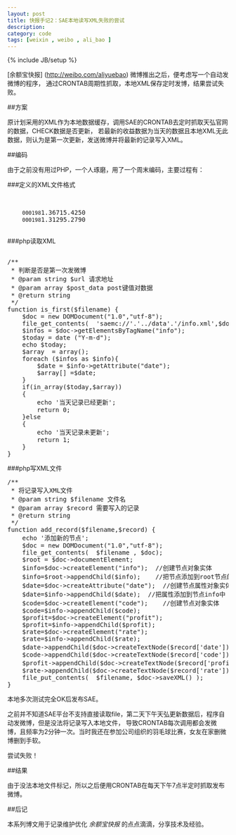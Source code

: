 ```yaml
---
layout: post
title: 快报手记2：SAE本地读写XML失败的尝试
description: 
category: code
tags: [weixin , weibo , ali_bao ]
---
```

{% include JB/setup %}


[余额宝快报] (http://weibo.com/aliyuebao) 微博推出之后，便考虑写一个自动发微博的程序，
通过CRONTAB周期性抓取，本地XML保存定时发博，结果尝试失败。 


##方案

原计划采用的XML作为本地数据缓存，调用SAE的CRONTAB去定时抓取天弘官网的数据，CHECK数据是否更新，
若最新的收益数据为当天的数据且本地XML无此数据，则认为是第一次更新，发送微博并将最新的记录写入XML。


##编码

由于之前没有用过PHP，一个人琢磨，用了一个周末编码，主要过程有：

###定义的XML文件格式
<pre>
	<?xml version="1.0" encoding="utf-8"?>
	<root>
	<info date="2013-07-07"><code>000198</code><profit>1.3671</profit><rate>5.4250</rate></info>
	<info date="2013-07-08"><code>000198</code><profit>1.3129</profit><rate>5.2790</rate></info>
	</root>
</pre>

###php读取XML

<pre>
<!--lang=php-->
/**
 * 判断是否是第一次发微博
 * @param string $url 请求地址
 * @param array $post_data post键值对数据
 * @return string
 */
function is_first($filename) {
    $doc = new DOMDocument("1.0","utf-8");
	file_get_contents(  'saemc://'.'../data'.'/info.xml',$doc);
	$infos = $doc->getElementsByTagName("info");
	$today = date ("Y-m-d");
	echo $today;
	$array  = array();
	foreach ($infos as $info){
		$date = $info->getAttribute("date");
		$array[] =$date;
	}
	if(in_array($today,$array))
	{
	    echo '当天记录已经更新';
		return 0;  
	}else
	{
	    echo '当天记录未更新';
		return 1;
	}
}
</pre>


###php写XML文件
<pre>
/**
 * 将记录写入XML文件
 * @param string $filename 文件名
 * @param array $record 需要写入的记录
 * @return string
 */
function add_record($filename,$record) {
    echo '添加新的节点';
	$doc = new DOMDocument("1.0","utf-8");
	file_get_contents(  $filename , $doc);
	$root = $doc->documentElement;
	$info=$doc->createElement("info");  //创建节点对象实体
	$info=$root->appendChild($info);    //把节点添加到root节点的子节点
	$date=$doc->createAttribute("date");  //创建节点属性对象实体
	$date=$info->appendChild($date);  //把属性添加到节点info中	
	$code=$doc->createElement("code");    //创建节点对象实体
	$code=$info->appendChild($code);
	$profit=$doc->createElement("profit");
	$profit=$info->appendChild($profit);
	$rate=$doc->createElement("rate");
	$rate=$info->appendChild($rate);
	$date->appendChild($doc->createTextNode($record['date']));  //createTextNode创建内容的子节点，然后把内容添加到节点中来
	$code->appendChild($doc->createTextNode($record['code']));
	$profit->appendChild($doc->createTextNode($record['profit'])); //注意要转码对于中文，因为XML默认为UTF-8格式
	$rate->appendChild($doc->createTextNode($record['rate']));
	file_put_contents(  $filename, $doc->saveXML() );
}
</pre>

本地多次测试完全OK后发布SAE。

之前并不知道SAE平台不支持直接读取file，第二天下午天弘更新数据后，程序自动发微博，但是没法将记录写入本地文件，
导致CRONTAB每次调用都会发微博，且频率为2分钟一次。当时我还在参加公司组织的羽毛球比赛，女友在家删微博删到手软。

尝试失败！


##结果

由于没法本地文件标记，所以之后便用CRONTAB在每天下午7点半定时抓取发布微博。


##后记

本系列博文用于记录维护优化 _余额宝快报_ 的点点滴滴，分享技术及经验。